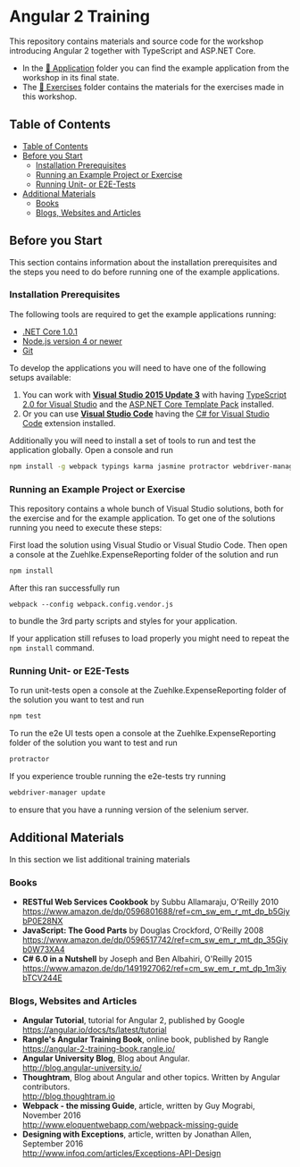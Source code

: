 # Angular 2 Training #

This repository contains materials and source code for the workshop introducing Angular 2 together with TypeScript and ASP.NET Core.

* In the [:file_folder: Application](Application) folder you can find the example application from the workshop in its final state.
* The [:file_folder: Exercises](Exercises) folder contains the materials for the exercises made in this workshop.

## Table of Contents  ##

<!-- TOC -->

- [Table of Contents](#table-of-contents)
- [Before you Start](#before-you-start)
    - [Installation Prerequisites](#installation-prerequisites)
    - [Running an Example Project or Exercise](#running-an-example-project-or-exercise)
    - [Running Unit- or E2E-Tests](#running-unit--or-e2e-tests)
- [Additional Materials](#additional-materials)
    - [Books](#books)
    - [Blogs, Websites and Articles](#blogs-websites-and-articles)

<!-- /TOC -->

## Before you Start ##

This section contains information about the installation prerequisites and the steps you need to do before running one of the example applications. 

### Installation Prerequisites ###

The following tools are required to get the example applications running:

- [.NET Core 1.0.1](http://bit.ly/netcore101)
- [Node.js version 4 or newer](http://nodejs.org)
- [Git](http://git-scm.com)

To develop the applications you will need to have one of the following setups available:

1) You can work with [**Visual Studio 2015 Update 3**](http://bit.ly/vs2015update3 ) with having [TypeScript 2.0 for Visual Studio](http://bit.ly/TS2forVS2015) and the [ASP.NET Core Template Pack](http://bit.ly/aspnetcoretp) installed.
2) Or you can use [**Visual Studio Code**](https://code.visualstudio.com/) having the [C# for Visual Studio Code](https://github.com/OmniSharp/omnisharp-vscode) extension installed.

Additionally you will need to install a set of tools to run and test the application globally. Open a console and run

```bash
npm install -g webpack typings karma jasmine protractor webdriver-manager
```

### Running an Example Project or Exercise ###

This repository contains a whole bunch of Visual Studio solutions, both for the exercise and for the example application. To get one of the solutions running you need to execute these steps:

First load the solution using Visual Studio or Visual Studio Code. Then open a console at the Zuehlke.ExpenseReporting folder of the solution and run

```bash
npm install
``` 

After this ran successfully run

```
webpack --config webpack.config.vendor.js
```

to bundle the 3rd party scripts and styles for your application.

If your application still refuses to load properly you might need to repeat the `npm install` command.

### Running Unit- or E2E-Tests ###

To run unit-tests open a console at the Zuehlke.ExpenseReporting folder of the solution you want to test and run

```bash
npm test
``` 

To run the e2e UI tests open a console at the Zuehlke.ExpenseReporting folder of the solution you want to test and run

```bash
protractor
```
If you experience trouble running the e2e-tests try running

```bash
webdriver-manager update
```

to ensure that you have a running version of the selenium server.

## Additional Materials ##

In this section we list additional training materials

### Books ###

* **RESTful Web Services Cookbook** by Subbu Allamaraju, O'Reilly 2010  
https://www.amazon.de/dp/0596801688/ref=cm_sw_em_r_mt_dp_b5GiybP0E28NX
* **JavaScript: The Good Parts** by Douglas Crockford, O'Reilly 2008  
https://www.amazon.de/dp/0596517742/ref=cm_sw_em_r_mt_dp_35Giyb0W73XA4
* **C# 6.0 in a Nutshell** by Joseph and Ben Albahiri, O'Reilly 2015  
https://www.amazon.de/dp/1491927062/ref=cm_sw_em_r_mt_dp_1m3iybTCV244E

### Blogs, Websites and Articles ###

* **Angular Tutorial**, tutorial for Angular 2, published by Google  
https://angular.io/docs/ts/latest/tutorial 
* **Rangle's Angular Training Book**, online book, published by Rangle  
https://angular-2-training-book.rangle.io/
* **Angular University Blog**, Blog about Angular.   
http://blog.angular-university.io/
* **Thoughtram**, Blog about Angular and other topics. Written by Angular contributors.   
http://blog.thoughtram.io
* **Webpack - the missing Guide**, article, written by Guy Mograbi, November 2016   
http://www.eloquentwebapp.com/webpack-missing-guide
* **Designing with Exceptions**, article, written by Jonathan Allen, September 2016  
http://www.infoq.com/articles/Exceptions-API-Design

 